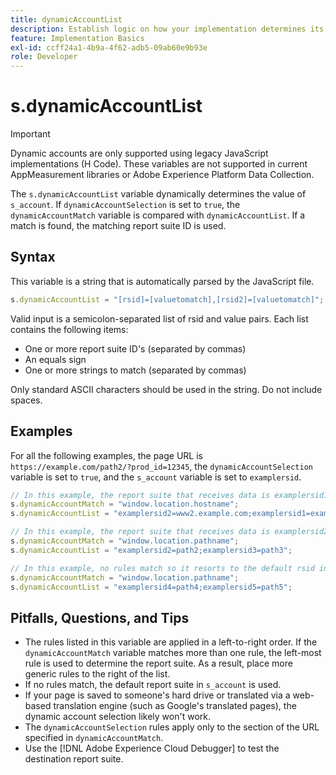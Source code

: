 ```yaml
---
title: dynamicAccountList
description: Establish logic on how your implementation determines its report suite.
feature: Implementation Basics
exl-id: ccff24a1-4b9a-4f62-adb5-09ab60e9b93e
role: Developer
---
```

# s.dynamicAccountList

>[!IMPORTANT]
>
>Dynamic accounts are only supported using legacy JavaScript implementations (H Code). These variables are not supported in current AppMeasurement libraries or Adobe Experience Platform Data Collection.

The `s.dynamicAccountList` variable dynamically determines the value of `s_account`. If `dynamicAccountSelection` is set to `true`, the `dynamicAccountMatch` variable is compared with `dynamicAccountList`. If a match is found, the matching report suite ID is used.

## Syntax

This variable is a string that is automatically parsed by the JavaScript file.

```JavaScript
s.dynamicAccountList = "[rsid]=[valuetomatch],[rsid2]=[valuetomatch]";
```

Valid input is a semicolon-separated list of rsid and value pairs. Each list contains the following items:

* One or more report suite ID's (separated by commas)
* An equals sign
* One or more strings to match (separated by commas)

Only standard ASCII characters should be used in the string. Do not include spaces.

## Examples

For all the following examples, the page URL is `https://example.com/path2/?prod_id=12345`, the `dynamicAccountSelection` variable is set to `true`, and the `s_account` variable is set to `examplersid`.

```js
// In this example, the report suite that receives data is examplersid1.
s.dynamicAccountMatch = "window.location.hostname";
s.dynamicAccountList = "examplersid2=www2.example.com;examplersid1=example.com";

// In this example, the report suite that receives data is examplersid2.
s.dynamicAccountMatch = "window.location.pathname";
s.dynamicAccountList = "examplersid2=path2;examplersid3=path3";

// In this example, no rules match so it resorts to the default rsid in s_account, examplersid.
s.dynamicAccountMatch = "window.location.pathname";
s.dynamicAccountList = "examplersid4=path4;examplersid5=path5";
```

## Pitfalls, Questions, and Tips

* The rules listed in this variable are applied in a left-to-right order. If the `dynamicAccountMatch` variable matches more than one rule, the left-most rule is used to determine the report suite. As a result, place more generic rules to the right of the list.
* If no rules match, the default report suite in `s_account` is used.
* If your page is saved to someone's hard drive or translated via a web-based translation engine (such as Google's translated pages), the dynamic account selection likely won't work.
* The `dynamicAccountSelection` rules apply only to the section of the URL specified in `dynamicAccountMatch`.
* Use the [!DNL Adobe Experience Cloud Debugger] to test the destination report suite.
